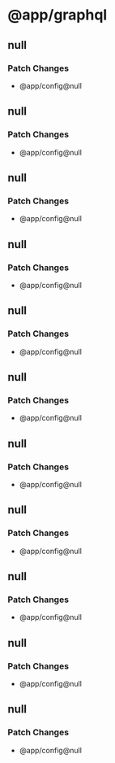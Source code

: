 # @app/graphql

## null

### Patch Changes

- @app/config@null

## null

### Patch Changes

- @app/config@null

## null

### Patch Changes

- @app/config@null

## null

### Patch Changes

- @app/config@null

## null

### Patch Changes

- @app/config@null

## null

### Patch Changes

- @app/config@null

## null

### Patch Changes

- @app/config@null

## null

### Patch Changes

- @app/config@null

## null

### Patch Changes

- @app/config@null

## null

### Patch Changes

- @app/config@null

## null

### Patch Changes

- @app/config@null
